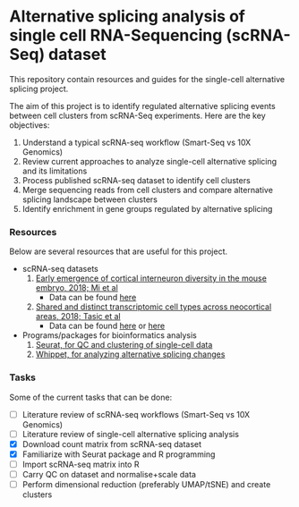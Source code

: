 # Alternative splicing analysis of single cell RNA-Sequencing (scRNA-Seq) dataset

This repository contain resources and guides for the single-cell alternative splicing project.  

The aim of this project is to identify regulated alternative splicing events between cell clusters from scRNA-Seq experiments. Here are the key objectives:

1. Understand a typical scRNA-seq workflow (Smart-Seq vs 10X Genomics)
2. Review current approaches to analyze single-cell alternative splicing and its limitations
3. Process published scRNA-seq dataset to identify cell clusters
4. Merge sequencing reads from cell clusters and compare alternative splicing landscape between clusters
5. Identify enrichment in gene groups regulated by alternative splicing

### Resources
Below are several resources that are useful for this project.

- scRNA-seq datasets
	1. [Early emergence of cortical interneuron diversity in the mouse embryo, 2018; Mi et al](https://science.sciencemag.org/content/360/6384/81)
		- Data can be found [here](https://www.ncbi.nlm.nih.gov/geo/query/acc.cgi?acc=GSE109796)
	2. [Shared and distinct transcriptomic cell types across neocortical areas, 2018; Tasic et al](https://www.nature.com/articles/s41586-018-0654-5)
		- Data can be found [here](https://www.ncbi.nlm.nih.gov/geo/query/acc.cgi?acc=GSE115746) or [here](https://portal.brain-map.org/atlases-and-data/rnaseq/mouse-v1-and-alm-smart-seq)
- Programs/packages for bioinformatics analysis
	1. [Seurat, for QC and clustering of single-cell data](https://satijalab.org/seurat/)
	2. [Whippet, for analyzing alternative splicing changes](https://github.com/timbitz/Whippet.jl)

### Tasks
Some of the current tasks that can be done:

- [ ] Literature review of scRNA-seq workflows (Smart-Seq vs 10X Genomics)
- [ ] Literature review of single-cell alternative splicing analysis
- [x] Download count matrix from scRNA-seq dataset
- [x] Familiarize with Seurat package and R programming
- [ ] Import scRNA-seq matrix into R
- [ ] Carry QC on dataset and normalise+scale data
- [ ] Perform dimensional reduction (preferably UMAP/tSNE) and create clusters 

